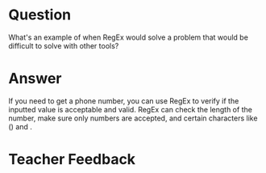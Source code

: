# Question
What's an example of when RegEx would solve a problem that would be difficult to solve with other tools?

# Answer
If you need to get a phone number, you can use RegEx to verify if the inputted value is acceptable and valid. RegEx can check the length of the number, make sure only numbers are accepted, and certain characters like () and . 

# Teacher Feedback